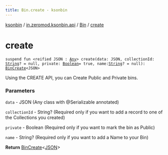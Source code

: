 ```yaml
---
title: Bin.create - ksonbin
---
```


[ksonbin](../../index.html) / [in.zeromod.ksonbin.api](../index.html) / [Bin](index.html) / [create](./create.html)

# create

`suspend fun <reified JSON : `[`Any`](https://kotlinlang.org/api/latest/jvm/stdlib/kotlin/-any/index.html)`> create(data: JSON, collectionId: `[`String`](https://kotlinlang.org/api/latest/jvm/stdlib/kotlin/-string/index.html)`? = null, private: `[`Boolean`](https://kotlinlang.org/api/latest/jvm/stdlib/kotlin/-boolean/index.html)` = true, name: `[`String`](https://kotlinlang.org/api/latest/jvm/stdlib/kotlin/-string/index.html)`? = null): `[`BinCreate`](../-bin-create/index.html)`<JSON>`

Using the CREATE API, you can Create Public and Private bins.

### Parameters

`data` - JSON (Any class with @Serializable annotated)

`collectionId` - String? (Required only if you want to add a record to one of the Collections you created)

`private` - Boolean (Required only if you want to mark the bin as Public)

`name` - String? (Required only if you want to add a Name to your Bin)

**Return**
[BinCreate](../-bin-create/index.html)&lt;[JSON](create.html#JSON)&gt;

